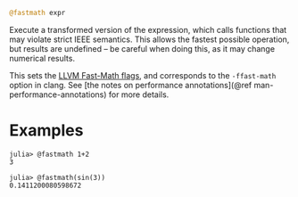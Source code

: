 ```julia
@fastmath expr
```

Execute a transformed version of the expression, which calls functions that may violate strict IEEE semantics. This allows the fastest possible operation, but results are undefined – be careful when doing this, as it may change numerical results.

This sets the [LLVM Fast-Math flags](https://llvm.org/docs/LangRef.html#fast-math-flags), and corresponds to the `-ffast-math` option in clang. See [the notes on performance annotations](@ref man-performance-annotations) for more details.

# Examples

```jldoctest
julia> @fastmath 1+2
3

julia> @fastmath(sin(3))
0.1411200080598672
```
